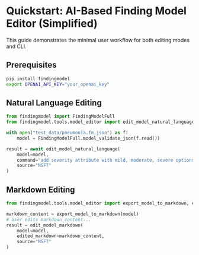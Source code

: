 
# Quickstart: AI-Based Finding Model Editor (Simplified)

This guide demonstrates the minimal user workflow for both editing modes and CLI.

## Prerequisites

```bash
pip install findingmodel
export OPENAI_API_KEY="your_openai_key"
```

## Natural Language Editing

```python
from findingmodel import FindingModelFull
from findingmodel.tools.model_editor import edit_model_natural_language

with open("test_data/pneumonia.fm.json") as f:
    model = FindingModelFull.model_validate_json(f.read())

result = await edit_model_natural_language(
    model=model,
    command="add severity attribute with mild, moderate, severe options",
    source="MSFT"
)
```

## Markdown Editing

```python
from findingmodel.tools.model_editor import export_model_to_markdown, edit_model_markdown

markdown_content = export_model_to_markdown(model)
# User edits markdown_content...
result = edit_model_markdown(
    model=model,
    edited_markdown=markdown_content,
    source="MSFT"
)
```
